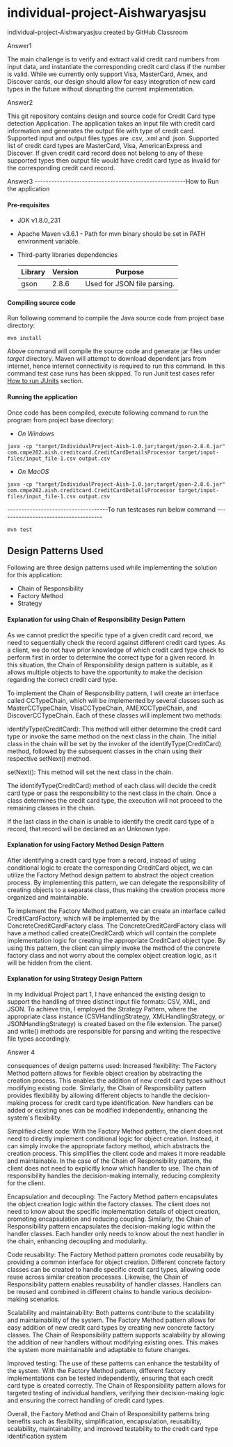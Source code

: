 # individual-project-Aishwaryasjsu
individual-project-Aishwaryasjsu created by GitHub Classroom

Answer1

The main challenge is to verify and extract valid credit card numbers from input data, and instantiate the corresponding credit card class if the number is valid. While we currently only support Visa, MasterCard, Amex, and Discover cards, our design should allow for easy integration of new card types in the future without disrupting the current implementation.

Answer2 

This git repository contains design and source code for Credit Card type detection Application. The application takes an input file with credit card information and generates the output file with type of credit card. Supported input and output files types are .csv, .xml and .json. Supported list of credit card types are MasterCard, Visa, AmericanExpress and Discover. If given credit card record does not belong to any of these supported types then output file would have credit card type as Invalid for the corresponding credit card record.


Answer3
------------------------------------------------------How to Run the application

#### Pre-requisites
* JDK v1.8.0_231
* Apache Maven v3.6.1 - Path for mvn binary should be set in PATH environment variable.
* Third-party libraries dependencies

    | Library  | Version | Purpose |
    | -------- | ------- | --------|
    | gson  | 2.8.6  | Used for JSON file parsing.|

#### Compiling source code
Run following command to compile the Java source code from project base directory:
```
mvn install 
```
Above command will compile the source code and generate jar files under *target* directory. Maven will attempt to download dependent jars from internet, hence internet connectivity is required to run this command. In this command test case runs has been skipped. To run Junit test cases refer [How to run JUnits](#how-to-run-junits) section.

#### Running the application
Once code has been compiled, execute following command to run the program from project base directory:
* *On Windows*
```
java -cp "target/IndividualProject-Aish-1.0.jar;target/gson-2.8.6.jar" com.cmpe202.aish.creditcard.CreditCardDetailsProcessor target/input-files/input_file-1.csv output.csv
```
* *On MacOS*
```
java -cp "target/IndividualProject-Aish-1.0.jar;target/gson-2.8.6.jar" com.cmpe202.aish.creditcard.CreditCardDetailsProcessor target/input-files/input_file-1.csv output.csv

```
------------------------------------To run testcases run below command -------------------------------------

```
mvn test
```

## Design Patterns Used
Following are three design patterns used while implementing the solution for this application:
* Chain of Responsibility
* Factory Method
* Strategy

#### Explanation for using Chain of Responsibility Design Pattern
As we cannot predict the specific type of a given credit card record, we need to sequentially check the record against different credit card types. As a client, we do not have prior knowledge of which credit card type check to perform first in order to determine the correct type for a given record. In this situation, the Chain of Responsibility design pattern is suitable, as it allows multiple objects to have the opportunity to make the decision regarding the correct credit card type.

To implement the Chain of Responsibility pattern, I will create an interface called CCTypeChain, which will be implemented by several classes such as MasterCCTypeChain, VisaCCTypeChain, AMEXCCTypeChain, and DiscoverCCTypeChain. Each of these classes will implement two methods:

identifyType(CreditCard): This method will either determine the credit card type or invoke the same method on the next class in the chain. The initial class in the chain will be set by the invoker of the identifyType(CreditCard) method, followed by the subsequent classes in the chain using their respective setNext() method.

setNext(): This method will set the next class in the chain.

The identifyType(CreditCard) method of each class will decide the credit card type or pass the responsibility to the next class in the chain. Once a class determines the credit card type, the execution will not proceed to the remaining classes in the chain.

If the last class in the chain is unable to identify the credit card type of a record, that record will be declared as an Unknown type.

#### Explanation for using Factory Method Design Pattern
After identifying a credit card type from a record, instead of using conditional logic to create the corresponding CreditCard object, we can utilize the Factory Method design pattern to abstract the object creation process. By implementing this pattern, we can delegate the responsibility of creating objects to a separate class, thus making the creation process more organized and maintainable.

To implement the Factory Method pattern, we can create an interface called CreditCardFactory, which will be implemented by the ConcreteCreditCardFactory class. The ConcreteCreditCardFactory class will have a method called create(CreditCard) which will contain the complete implementation logic for creating the appropriate CreditCard object type. By using this pattern, the client can simply invoke the method of the concrete factory class and not worry about the complex object creation logic, as it will be hidden from the client.

#### Explanation for using Strategy Design Pattern
In my Individual Project part 1, I have enhanced the existing design to support the handling of three distinct input file formats: CSV, XML, and JSON. To achieve this, I employed the Strategy Pattern, where the appropriate class instance (CSVHandlingStrategy, XMLHandlingStrategy, or JSONHandlingStrategy) is created based on the file extension. The parse() and write() methods are responsible for parsing and writing the respective file types accordingly.

Answer 4

consequences of design patterns used:
Increased flexibility: The Factory Method pattern allows for flexible object creation by abstracting the creation process. This enables the addition of new credit card types without modifying existing code. Similarly, the Chain of Responsibility pattern provides flexibility by allowing different objects to handle the decision-making process for credit card type identification. New handlers can be added or existing ones can be modified independently, enhancing the system's flexibility.

Simplified client code: With the Factory Method pattern, the client does not need to directly implement conditional logic for object creation. Instead, it can simply invoke the appropriate factory method, which abstracts the creation process. This simplifies the client code and makes it more readable and maintainable. In the case of the Chain of Responsibility pattern, the client does not need to explicitly know which handler to use. The chain of responsibility handles the decision-making internally, reducing complexity for the client.

Encapsulation and decoupling: The Factory Method pattern encapsulates the object creation logic within the factory classes. The client does not need to know about the specific implementation details of object creation, promoting encapsulation and reducing coupling. Similarly, the Chain of Responsibility pattern encapsulates the decision-making logic within the handler classes. Each handler only needs to know about the next handler in the chain, enhancing decoupling and modularity.

Code reusability: The Factory Method pattern promotes code reusability by providing a common interface for object creation. Different concrete factory classes can be created to handle specific credit card types, allowing code reuse across similar creation processes. Likewise, the Chain of Responsibility pattern enables reusability of handler classes. Handlers can be reused and combined in different chains to handle various decision-making scenarios.

Scalability and maintainability: Both patterns contribute to the scalability and maintainability of the system. The Factory Method pattern allows for easy addition of new credit card types by creating new concrete factory classes. The Chain of Responsibility pattern supports scalability by allowing the addition of new handlers without modifying existing ones. This makes the system more maintainable and adaptable to future changes.

Improved testing: The use of these patterns can enhance the testability of the system. With the Factory Method pattern, different factory implementations can be tested independently, ensuring that each credit card type is created correctly. The Chain of Responsibility pattern allows for targeted testing of individual handlers, verifying their decision-making logic and ensuring the correct handling of credit card types.

Overall, the Factory Method and Chain of Responsibility patterns bring benefits such as flexibility, simplification, encapsulation, reusability, scalability, maintainability, and improved testability to the credit card type identification system
